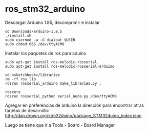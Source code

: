 # ros_stm32_arduino

Descargar Arduino 1.85, decomprimir e instalar

```
cd Downloads/arduino-1.8.5
./install.sh
sudo usermod -a -G dialout $USER
sudo chmod 666 /dev/ttyACM0
```

Instalar los paquetes de ros para aduino

```
sudo apt-get install ros-melodic-rosserial
sudo apt-get install ros-melodic-rosserial-arduino
```


```
cd <sketchbook>/libraries
rm -rf ros_lib
rosrun rosserial_arduino make_libraries.py .
```


```
roscore
rosrun rosserial_python serial_node.py /dev/ttyACM0
```
Agregar en preferencias de arduino la dirección para encontrar otras tarjetas de desarrollo:
http://dan.drown.org/stm32duino/package_STM32duino_index.json

Luego se tiene que ir a Tools - Board - Board Manager
